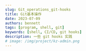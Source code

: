 ```yaml
---
slug: Git_operations_git-hooks
title: Git基本操作
date: 2023-07-09
authors: bennett
tags: [program, shell, git]
keywords: [shell, CI/CD, git hooks]
description: 一些 git hooks 实践
# image: /img/project/kz-admin.png
---
```


<!-- truncate -->
